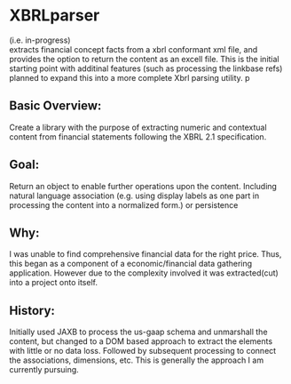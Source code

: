 # XBRLparser

(i.e. in-progress)\
extracts financial concept facts from a xbrl conformant xml file, and provides the option to return the content as an excell file.  This is the initial starting point with additinal features (such as processing the linkbase refs) planned to expand this into a more complete Xbrl parsing utility.  p

## Basic Overview:
Create a library with the purpose of extracting numeric and contextual content from financial statements following the XBRL 2.1 specification.

## Goal:
Return an object to enable further operations upon the content. Including natural language association (e.g. using display labels as one part in processing the content into a normalized form.) or persistence

## Why:
I was unable to find comprehensive financial data for the right price.  Thus, this began as a component of a economic/financial data gathering application. However due to the complexity involved it was extracted(cut) into a project onto itself.

## History:
Initially used JAXB to process the us-gaap schema and unmarshall the content, but changed to a DOM based approach to extract the elements with little or no data loss.  Followed by subsequent processing to connect the associations, dimensions, etc. This is generally the approach I am currently pursuing.
